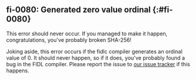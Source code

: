 ## fi-0080: Generated zero value ordinal {:#fi-0080}

This error should never occur. If you managed to make it happen,
congratulations, you've probably broken SHA-256!

Joking aside, this error occurs if the fidlc compiler generates an ordinal value
of 0. It should never happen, so if it does, you've probably found a bug in the
FIDL compiler. Please report the issue to [our issue tracker] if this happens.

[our issue tracker]: https://bugs.fuchsia.dev/p/fuchsia/issues/entry?components=FIDL
